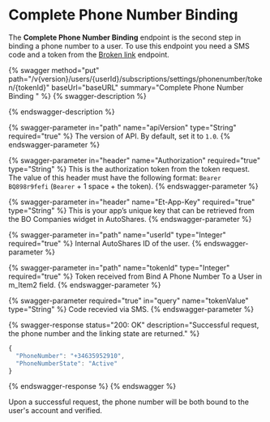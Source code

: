 # Complete Phone Number Binding

The **Complete Phone Number Binding** endpoint is the second step in binding a phone number to a user. To use this endpoint you need a SMS code and a token from the [Broken link](broken-reference "mention") endpoint.

{% swagger method="put" path="/v{version}/users/{userId}/subscriptions/settings/phonenumber/token/{tokenId}" baseUrl="baseURL" summary="Complete Phone Number Binding " %}
{% swagger-description %}

{% endswagger-description %}

{% swagger-parameter in="path" name="apiVersion" type="String" required="true" %}
The version of API. By default, set it to `1.0`.
{% endswagger-parameter %}

{% swagger-parameter in="header" name="Authorization" required="true" type="String" %}
This is the authorization token from the token request. The value of this header must have the following format: `Bearer BQ898r9fefi` (`Bearer` + 1 space + the token).
{% endswagger-parameter %}

{% swagger-parameter in="header" name="Et-App-Key" required="true" type="String" %}
This is your app’s unique key that can be retrieved from the BO Companies widget in AutoShares.
{% endswagger-parameter %}

{% swagger-parameter in="path" name="userId" type="Integer" required="true" %}
Internal AutoShares ID of the user.
{% endswagger-parameter %}

{% swagger-parameter in="path" name="tokenId" type="Integer" required="true" %}
Token received from Bind A Phone Number To a User in m\_Item2 field.
{% endswagger-parameter %}

{% swagger-parameter required="true" in="query" name="tokenValue" type="String" %}
Code recevied via SMS.
{% endswagger-parameter %}

{% swagger-response status="200: OK" description="Successful request, the phone number and the linking state are returned." %}
```javascript
{
  "PhoneNumber": "+34635952910",
  "PhoneNumberState": "Active"
}
```
{% endswagger-response %}
{% endswagger %}

Upon a successful request, the phone number will be both bound to the user's account and verified.
